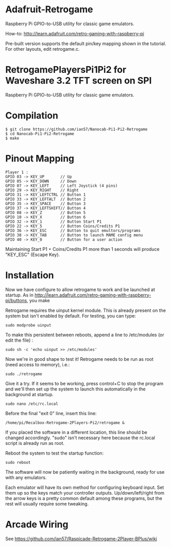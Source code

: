 Adafruit-Retrogame
==================

Raspberry Pi GPIO-to-USB utility for classic game emulators.

How-to: http://learn.adafruit.com/retro-gaming-with-raspberry-pi

Pre-built version supports the default pin/key mapping shown in the tutorial. For other layouts, edit retrogame.c.

RetrogamePlayersPi1Pi2 for Waveshare 3.2 TFT screen on SPI
===================

Raspberry Pi GPIO-to-USB utility for classic game emulators.

Compilation
===========

````
$ git clone https://github.com/ian57/Nanocab-Pi1-Pi2-Retrogame
$ cd Nanocab-Pi1-Pi2-Retrogame
$ make
````

Pinout Mapping
==============

````
Player 1 :
GPIO 03 -> KEY_UP       // Up
GPIO 05 -> KEY_DOWN     // Down
GPIO 07 -> KEY_LEFT     // Left Joystick (4 pins)
GPIO 29 -> KEY_RIGHT    // Right
GPIO 31 -> KEY_LEFTCTRL // Button 1
GPIO 33 -> KEY_LEFTALT  // Button 2
GPIO 35 -> KEY_SPACE    // Button 3
GPIO 37 -> KEY_LEFTSHIFT// Button 4
GPIO 08 -> KEY_Z        // Button 5
GPIO 10 -> KEY_X        // Button 6
GPIO 32 -> KEY_1        // Button Start P1
GPIO 22 -> KEY_5        // Button Coins/Credits P1
GPIO 36 -> KEY_ESC      // Button to quit emultors/programs 
GPIO 38 -> KEY_TAB      // Button to launch MAME config menu 
GPIO 40 -> KEY_0        // Button for a user action 
````

Maintaining Start P1 + Coins/Credits P1 more than 1 seconds will produce "KEY_ESC" (Escape Key).

Installation
============

Now we have configure to allow retrogame to work and be launched at startup. As in http://learn.adafruit.com/retro-gaming-with-raspberry-pi/buttons, you make

Retrogame requires the uinput kernel module. This is already present on the system but isn't enabled by default. For testing, you can type:

````
sudo modprobe uinput
````

To make this persistent between reboots, append a line to /etc/modules (or edit the file) :

````
sudo sh -c 'echo uinput >> /etc/modules'
````

Now we're in good shape to test it! Retrogame needs to be run as root (need access to memory), i.e.:

````
sudo ./retrogame
````

Give it a try. If it seems to be working, press control+C to stop the program and we'll then set up the system to launch this automatically in the background at startup.

````
sudo nano /etc/rc.local
````

Before the final "exit 0" line, insert this line:

````
/home/pi/Recalbox-Retrogame-2Players-Pi2/retrogame &

````
If you placed the software in a different location, this line should be changed accordingly. "sudo" isn't necessary here because the rc.local script is already run as root.

Reboot the system to test the startup function:

````
sudo reboot
````

The software will now be patiently waiting in the background, ready for use with any emulators.

Each emulator will have its own method for configuring keyboard input. Set them up so the keys match your controller outputs. Up/down/left/right from the arrow keys is a pretty common default among these programs, but the rest will usually require some tweaking.

Arcade Wiring
=============

See https://github.com/ian57/Raspicade-Retrogame-2Player-BPlus/wiki




